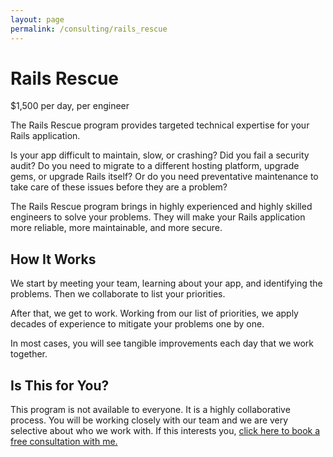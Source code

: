 ```yaml
---
layout: page
permalink: /consulting/rails_rescue
---
```


# Rails Rescue

$1,500 per day, per engineer

The Rails Rescue program provides targeted technical expertise for your Rails
application.

Is your app difficult to maintain, slow, or crashing? Did you fail a security
audit? Do you need to migrate to a different hosting platform, upgrade gems, or
upgrade Rails itself? Or do you need preventative maintenance to take care of
these issues before they are a problem?

The Rails Rescue program
brings in
highly experienced and highly skilled engineers
to solve your problems. They will make
your Rails application
more reliable,
more maintainable,
and more secure.

## How It Works

We start by meeting
your team,
learning about your app,
and identifying the problems.
Then we collaborate
to list your priorities.

After that, we get to work.
Working from
our list of priorities,
we apply decades
of experience
to mitigate your problems
one by one.

In most cases,
you will see tangible improvements
each day
that we work together.

## Is This for You?

This program is not available to everyone. It is a highly collaborative process.
You will be working closely with our team and we are very selective about who we
work with. If this interests you, [click here to book a free consultation with
me.](https://app.harmonizely.com/damien/rails-rescue)
